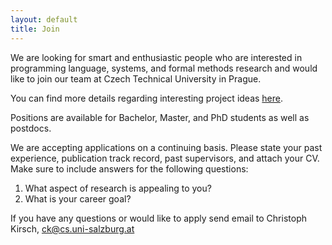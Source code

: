 ```yaml
---
layout: default
title: Join
---
```


We are looking for smart and enthusiastic people who are interested in programming language, systems, and formal methods research and would like to join our team at Czech Technical University in Prague.

You can find more details regarding interesting project ideas [here](https://prl-prg.github.io/student-projects.html).

Positions are available for Bachelor, Master, and PhD students as well as postdocs.

We are accepting applications on a continuing basis. Please state your past experience, publication track record, past supervisors, and attach your CV. Make sure to include answers for the following questions:

1. What aspect of research is appealing to you?
1. What is your career goal?

If you have any questions or would like to apply send email to Christoph Kirsch, ck@cs.uni-salzburg.at

